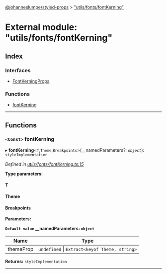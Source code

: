 [@johanneslumpe/styled-props](../README.md) > ["utils/fonts/fontKerning"](../modules/_utils_fonts_fontkerning_.md)

# External module: "utils/fonts/fontKerning"

## Index

### Interfaces

* [FontKerningProps](../interfaces/_utils_fonts_fontkerning_.fontkerningprops.md)

### Functions

* [fontKerning](_utils_fonts_fontkerning_.md#fontkerning)

---

## Functions

<a id="fontkerning"></a>

### `<Const>` fontKerning

▸ **fontKerning**<`T`,`Theme`,`Breakpoints`>(__namedParameters?: *`object`*): `styleImplementation`

*Defined in [utils/fonts/fontKerning.ts:15](https://github.com/johanneslumpe/styled-props/blob/8e709f1/src/utils/fonts/fontKerning.ts#L15)*

**Type parameters:**

#### T 
#### Theme 
#### Breakpoints 
**Parameters:**

**`Default value` __namedParameters: `object`**

| Name | Type |
| ------ | ------ |
| themeProp | `undefined` \| `Extract<keyof Theme, string>` |

**Returns:** `styleImplementation`

___

